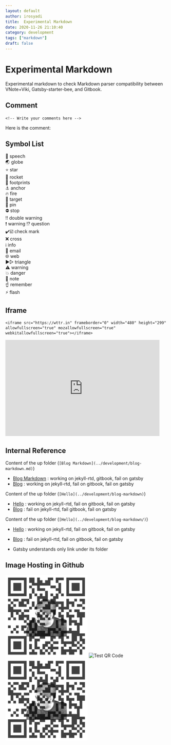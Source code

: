 ```yaml
---
layout: default
author: irosyadi
title:  Experimental Markdown
date: 2020-11-26 21:10:40
category: development
tags: ["markdown"]
draft: false
---
```


#  Experimental Markdown

Experimental markdown to check Markdown parser compatibility between VNote+Viki, Gatsby-starter-bee, and Gitbook.


## Comment
`<!-- Write your comments here -->`

Here is the comment:  
<!-- Write your comments here -->

## Symbol List

💬 speech  
🌏️ globe  
⭐️ star  
🚀 rocket  
👣 footprints  
⚓️ anchor  
🔥 fire  
🎯 target  
📌 pin  
⛔ stop  
‼️ double warning  
❗️ warning
⁉️ question  
✔️☑️ check mark  
❌ cross  
ℹ️ info  
📧 email  
🌐 web  
▶▷ triangle  
⚠️ warning  
💥 danger  
📝 note  
☝️ remember  
⚡️ flash

## Iframe
```
<iframe src="https://wttr.in" frameborder="0" width="480" height="299" allowfullscreen="true" mozallowfullscreen="true" webkitallowfullscreen="true"></iframe>
```

<iframe src="https://wttr.in" frameborder="0" width="480" height="299" allowfullscreen="true" mozallowfullscreen="true" webkitallowfullscreen="true"></iframe>

## Internal Reference

Content of the up folder (`[Blog Markdown](../development/blog-markdown.md)`)
- [Blog Markdown](../development/blog-markdown.md) : working on jekyll-rtd, gitbook, fail on gatsby
- [Blog](../blog/readme.md) : working on jekyll-rtd, fail on gitbook, fail on gatsby

Content of the up folder (`[Hello](../development/blog-markdown)`)
- [Hello](../development/blog-markdown)  : working on jekyll-rtd, fail on gitbook, fail on gatsby
- [Blog](../blog/readme) : fail on jekyll-rtd, fail gitbook, fail on gatsby

Content of the up folder (`[Hello](../development/blog-markdown/)`)
- [Hello](../development/blog-markdown/) : working on jekyll-rtd, fail on gitbook, fail on gatsby
- [Blog](../blog/readme/) : fail on jekyll-rtd, fail on gitbook, fail on gatsby

- Gatsby understands only link under its folder

## Image Hosting in Github
![QR Code Image-small](_v_images/20201220183102525_18817.png)
![Test QR Code](file:///C:/Users/imron/Pictures/foto%20imron/imron-qr/QR%20Code%20Image-small.png)
![QR Code Image-small.png](_v_attachments/20201220181942360_3572/QR%20Code%20Image-small.png)